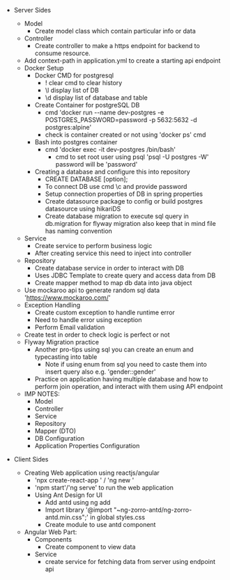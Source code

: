 - Server Sides
  - Model
    - Create model class which contain particular info or data
  - Controller
    - Create controller to make a https endpoint for backend to consume resource.
  - Add context-path in application.yml to create a starting api endpoint
  - Docker Setup
    - Docker CMD for postgresql
      - \! clear cmd to clear history
      - \l display list of DB
      - \d display list of database and table
    - Create Container for postgreSQL DB
      - cmd 'docker run --name dev-postgres -e POSTGRES_PASSWORD=password -p 5632:5632 -d postgres:alpine'
      - check is container created or not using 'docker ps' cmd
    - Bash into postgres container
      - cmd 'docker exec -it dev-postgres /bin/bash'
        - cmd to set root user using psql 'psql -U postgres -W' password will be 'password'
    - Creating a database and configure this into repository
      - CREATE DATABASE <db-name> [option];
      - To connect DB use cmd \c <db-name> and provide password
      - Setup connection properties of DB in spring properties
      - Create datasource package to config or build postgres datasource using hikariDS
      - Create database migration to execute sql query in db.migration for flyway migration also keep that in mind file has naming convention
  - Service
    - Create service to perform business logic
    - After creating service this need to inject into controller
  - Repository
    - Create database service in order to interact with DB
    - Uses JDBC Template to create query and access data from DB
    - Create mapper method to map db data into java object
  - Use mockaroo api to generate random sql data 'https://www.mockaroo.com/'
  - Exception Handling
    - Create custom exception to handle runtime error 
    - Need to handle error using exception
    - Perform Email validation
  - Create test in order to check logic is perfect or not
  - Flyway Migration practice
    - Another pro-tips using sql you can create an enum and typecasting into table
      - Note if using enum from sql you need to caste them into insert query also e.g. 'gender::gender'
    - Practice on application having multiple database and how to perform join operation, and interact with them using API endpoint
  - IMP NOTES:
    - Model
    - Controller
    - Service
    - Repository
    - Mapper (DTO)
    - DB Configuration
    - Application Properties Configuration

- Client Sides
  - Creating Web application using reactjs/angular
    - 'npx create-react-app <app-name>' / 'ng new <app-name>'
    - 'npm start'/'ng serve'  to run the web application
    - Using Ant Design for UI
      - Add antd using ng add
      - Import library '@import "~ng-zorro-antd/ng-zorro-antd.min.css";' in global styles.css
      - Create module to use antd component
  - Angular Web Part:
    - Components
      - Create component to view data
    - Service
      - create service for fetching data from server using endpoint api
